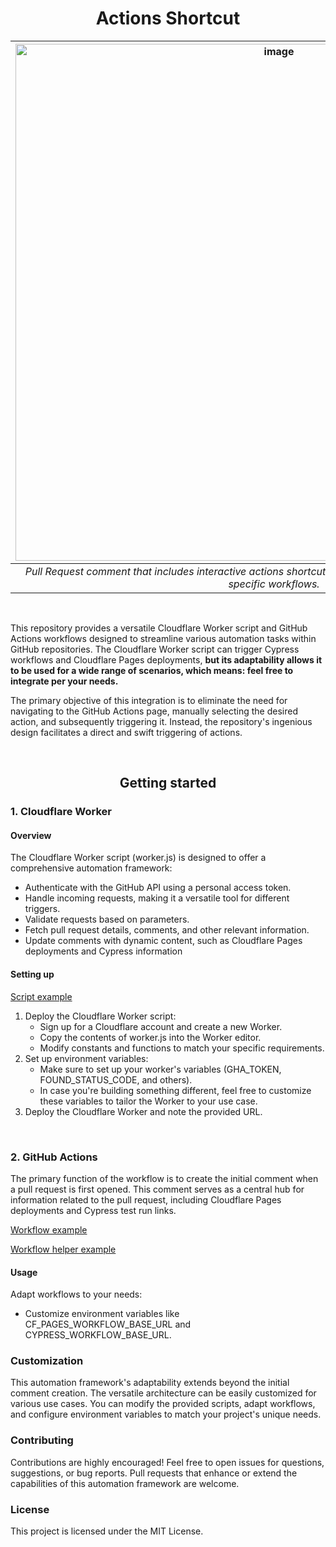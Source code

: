 <div align="center">
  
<h1>Actions Shortcut</h1>

| <img width="827" alt="image" src="https://github.com/diegocatao/actions-shortcuts/assets/96078654/d07cb792-9229-4f7f-ab90-a8aa6ff94903"> |
|:--:| 
| *Pull Request comment that includes interactive actions shortcuts that enable users to effortlessly execute specific workflows.* |

</div>

</br>

<p>This repository provides a versatile Cloudflare Worker script and GitHub Actions workflows designed to streamline various automation tasks within GitHub repositories. The Cloudflare Worker script can trigger Cypress workflows and Cloudflare Pages deployments, <b>but its adaptability allows it to be used for a wide range of scenarios, which means: feel free to integrate per your needs.</b>

The primary objective of this integration is to eliminate the need for navigating to the GitHub Actions page, manually selecting the desired action, and subsequently triggering it. Instead, the repository's ingenious design facilitates a direct and swift triggering of actions.</p>

</br>

<div align="center">
  
<h2>Getting started</h2>

</div>

<h3>1. Cloudflare Worker</h3>

<h4>Overview</h4>
<p>The Cloudflare Worker script (worker.js) is designed to offer a comprehensive automation framework:</p>
<ul>
  <li>Authenticate with the GitHub API using a personal access token.</li>
  <li>Handle incoming requests, making it a versatile tool for different triggers.</li>
  <li>Validate requests based on parameters.</li>
  <li>Fetch pull request details, comments, and other relevant information.</li>
  <li>Update comments with dynamic content, such as Cloudflare Pages deployments and Cypress information</li>
</ul>

<h4>Setting up</h4>
<p><a href="https://github.com/diegocatao/actions-shortcut/blob/main/cloudflare/trigger-cypress-workflow-example.js">Script example</a></p>
<ol>
  <li>Deploy the Cloudflare Worker script:
    <ul>
    <li>Sign up for a Cloudflare account and create a new Worker.</li>
    <li>Copy the contents of worker.js into the Worker editor.</li>
    <li>Modify constants and functions to match your specific requirements.</li>
    </ul>
  </li>
  <li>Set up environment variables:
    <ul>
    <li>Make sure to set up your worker's variables (GHA_TOKEN, FOUND_STATUS_CODE, and others).</li>
    <li>In case you're building something different, feel free to customize these variables to tailor the Worker to your use case.</li>
    </ul>
  </li>
  <li>Deploy the Cloudflare Worker and note the provided URL.</li>
</ol>

</br>

<h3>2. GitHub Actions</h3>

<p>The primary function of the workflow is to create the initial comment when a pull request is first opened. This comment serves as a central hub for information related to the pull request, including Cloudflare Pages deployments and Cypress test run links.</p>

<p><a href="https://github.com/diegocatao/actions-shortcut/blob/main/workflows/pull-request-shortcuts.yml">Workflow example</a></p>
<p><a href="https://github.com/diegocatao/actions-shortcut/blob/main/workflows/pull-request-shortcuts.py">Workflow helper example</a></p>

<h4>Usage</h4>
<p>Adapt workflows to your needs:</p>
<ul>
  <li>Customize environment variables like CF_PAGES_WORKFLOW_BASE_URL and CYPRESS_WORKFLOW_BASE_URL.</li>
</ul>

<h3>Customization</h3>
<p>This automation framework's adaptability extends beyond the initial comment creation. The versatile architecture can be easily customized for various use cases. You can modify the provided scripts, adapt workflows, and configure environment variables to match your project's unique needs.</p>

<h3>Contributing</h3>
<p>Contributions are highly encouraged! Feel free to open issues for questions, suggestions, or bug reports. Pull requests that enhance or extend the capabilities of this automation framework are welcome.</p>

<h3>License</h3>
<p>This project is licensed under the MIT License.</p>
